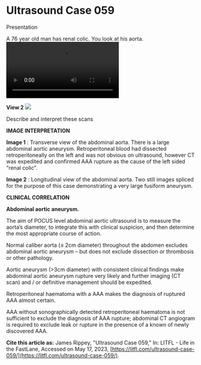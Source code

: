 # Ultrasound Case 059
Presentation


A 76 year old man has renal colic. You look at his aorta.
![](https://litfl.com/wp-content/uploads/2018/12/LITFL-Top-100-Ultrasound-059-01-AAA.mp4)


**View 2** 
![](https://litfl.com/wp-content/uploads/2018/12/ITFL-Top-100-Ultrasound-059-02-Longitudinal-AAA-.jpg)

Describe and interpret these scans

**IMAGE INTERPRETATION** 



**Image 1** : Transverse view of the abdominal aorta. There is a large abdominal aortic aneurysm. Retroperitoneal blood had dissected retroperitoneally on the left and was not obvious on ultrasound, however CT was expedited and confirmed AAA rupture as the cause of the left sided “renal colic”. 



**Image 2** : Longitudinal view of the abdominal aorta. Two still images spliced for the purpose of this case demonstrating a very large fusiform aneurysm.


**CLINICAL CORRELATION** 



**Abdominal aortic aneurysm.** 


The aim of POCUS level abdominal aortic ultrasound is to measure the aorta’s diameter, to integrate this with clinical suspicion, and then determine the most appropriate course of action. 


Normal caliber aorta (≤ 2cm diameter) throughout the abdomen excludes abdominal aortic aneurysm – but does not exclude dissection or thrombosis or other pathology. 


Aortic aneurysm (>3cm diameter) with consistent clinical findings make abdominal aortic aneurysm rupture very likely and further imaging (CT scan) and / or definitive management should be expedited. 


Retroperitoneal haematoma with a AAA makes the diagnosis of ruptured AAA almost certain. 


AAA without sonographically detected retroperitoneal haematoma is not sufficient to exclude the diagnosis of AAA rupture; abdominal CT angiogram is required to exclude leak or rupture in the presence of a known of newly discovered AAA.

**Cite this article as:**  James Rippey, "Ultrasound Case 059," In: LITFL - Life in the FastLane, Accessed on May 17, 2023, [https://litfl.com/ultrasound-case-059/](https://litfl.com/ultrasound-case-059/).


